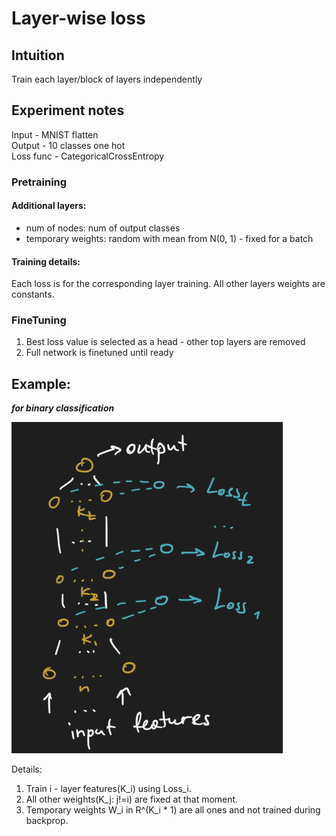 # Layer-wise loss

## Intuition
Train each layer/block of layers independently

## Experiment notes

Input - MNIST flatten  
Output - 10 classes one hot   
Loss func - CategoricalCrossEntropy


### Pretraining

#### Additional layers: 
- num of nodes: num of output classes
- temporary weights: random with mean from N(0, 1) - fixed for a batch  

#### Training details: 
Each loss is for the corresponding layer training. All other layers weights are constants.


### FineTuning

1. Best loss value is selected as a head - other top layers are removed
2. Full network is finetuned until ready


## Example:
***for binary classification***

![experiment example for binary classification](data/experiment_example.png)

Details:
1. Train i - layer features(K_i) using Loss_i.
2. All other weights(K_j: j!=i) are fixed at that moment.
3. Temporary weights W_i in R^(K_i * 1) are all ones
and not trained during backprop.
